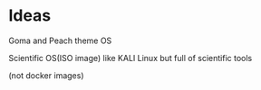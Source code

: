 # Ideas

Goma and Peach theme OS

Scientific OS(ISO image) like KALI Linux but full of scientific tools

(not docker images)
